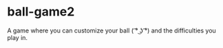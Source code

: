 # ball-game2
A game where you can customize your ball ( ͡° ͜ʖ ͡°) and the difficulties you play in.
